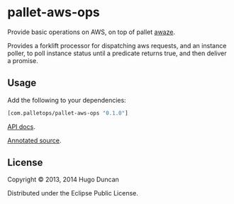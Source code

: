 # pallet-aws-ops

Provide basic operations on AWS, on top of pallet [awaze][awaze].

Provides a forklift processor for dispatching aws requests, and an instance
poller, to poll instance status until a predicate returns true, and then deliver
a promise.

## Usage

Add the following to your dependencies:

```clj
[com.palletops/pallet-aws-ops "0.1.0"]
```

[API docs](http:/pallet.github.com/pallet-aws-ops/0.1/api/index.html).

[Annotated source](http:/pallet.github.com/pallet-aws-ops/0.1/uberdoc.html).

## License

Copyright © 2013, 2014 Hugo Duncan

Distributed under the Eclipse Public License.

[awaze]: https://github.com/pallet/awaze "Pallet AWS Client"
